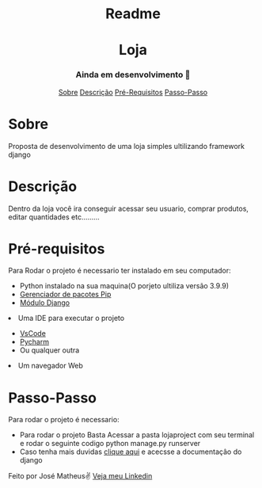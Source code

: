 <h1 align = "center">Readme</h1>
<h1 align = "center">Loja</h1>
<h3 align = "center">Ainda em desenvolvimento 🚧</h3>

<p align = "center ">
    <a href="#Sobre">Sobre</a>
    <a href="#Descrição">Descrição</a>
    <a href="#Pré-requisitos">Pré-Requisitos</a>
    <a href="#Passo-Passo">Passo-Passo</a>
</p>

# Sobre
<p id = "Sobre">Proposta de desenvolvimento de uma loja simples ultilizando framework django</p>

# Descrição 
<p>Dentro da loja você ira conseguir acessar seu usuario, comprar produtos, editar quantidades etc.........</p>

# Pré-requisitos 
<p>Para Rodar o projeto é necessario ter instalado em seu computador:</p>
    <ul>
        <li>Python instalado na sua maquina(O porjeto ultiliza versão 3.9.9)</li>
        <li><a href="https://pypi.org/project/pip/">Gerenciador de pacotes Pip</a></li>
                <li><a href="https://www.djangoproject.com">Módulo Django</a></li>
            </ul>
        <li>Uma IDE para executar o projeto</li>
            <ul>
                <li><a href="https://code.visualstudio.com/download">VsCode</a></li>
                <li><a href="https://www.jetbrains.com/pt-br/pycharm/download">Pycharm</a></li>
                <li>Ou qualquer outra </li>
            </ul>
        <li>Um navegador Web</li>
    </ul>

# Passo-Passo
<p>Para rodar o projeto é necessario:</p>
    <ul>
        <li>Para rodar o projeto Basta Acessar a pasta lojaproject com seu terminal e rodar o seguinte codigo python manage.py runserver</li>
        <li>Caso tenha mais duvidas <a href="https://docs.djangoproject.com/pt-br/4.0/intro/tutorial01/">clique aqui</a> e acecsse a documentaçâo do django</li>
    </ul>





<p>Feito por José Matheus✌ <a href = "https://www.linkedin.com/in/josé-matheus-de-lima-27706a1b6/">Veja meu Linkedin</a></p>
